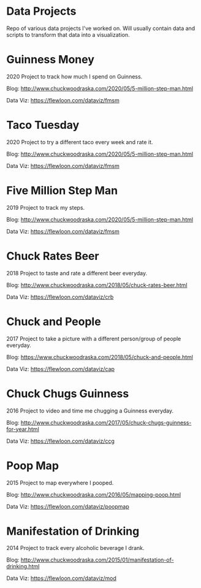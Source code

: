 # Data Projects
Repo of various data projects I've worked on. Will usually contain data and scripts to transform that data into a
visualization.

# Guinness Money
2020 Project to track how much I spend on Guinness.

Blog: http://www.chuckwoodraska.com/2020/05/5-million-step-man.html

Data Viz: https://flewloon.com/dataviz/fmsm

# Taco Tuesday
2020 Project to try a different taco every week and rate it.

Blog: http://www.chuckwoodraska.com/2020/05/5-million-step-man.html

Data Viz: https://flewloon.com/dataviz/fmsm

# Five Million Step Man
2019 Project to track my steps.

Blog: http://www.chuckwoodraska.com/2020/05/5-million-step-man.html

Data Viz: https://flewloon.com/dataviz/fmsm

# Chuck Rates Beer
2018 Project to taste and rate a different beer everyday.

Blog: http://www.chuckwoodraska.com/2018/05/chuck-rates-beer.html

Data Viz: https://flewloon.com/dataviz/crb

# Chuck and People
2017 Project to take a picture with a different person/group of people everyday.

Blog: https://www.chuckwoodraska.com/2018/05/chuck-and-people.html

Data Viz: https://flewloon.com/dataviz/cap

# Chuck Chugs Guinness
2016 Project to video and time me chugging a Guinness everyday.

Blog: http://www.chuckwoodraska.com/2017/05/chuck-chugs-guinness-for-year.html

Data Viz: https://flewloon.com/dataviz/ccg

# Poop Map
2015 Project to map everywhere I pooped.

Blog: http://www.chuckwoodraska.com/2016/05/mapping-poop.html

Data Viz: https://flewloon.com/dataviz/poopmap

# Manifestation of Drinking
2014 Project to track every alcoholic beverage I drank.

Blog: http://www.chuckwoodraska.com/2015/01/manifestation-of-drinking.html

Data Viz: https://flewloon.com/dataviz/mod
